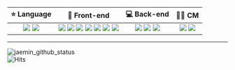 | ⭐ Language | 🎨 Front-end | 💻 Back-end | 👨‍💻 CM |
|:---:|:---:|:---:|:---:|
|<img src="https://img.shields.io/badge/Javascript-F7DF1E?style=flat&logo=javascript&logoColor=292929"> <img src="https://img.shields.io/badge/Typescript-3178C6?style=flat&logo=typescript&logoColor=white">|<img src="https://img.shields.io/badge/HTML5-E34F26?style=flat&logo=html5&logoColor=white"/> <img src="https://img.shields.io/badge/CSS3-1572B6?style=flat&logo=css3&logoColor=white"/> <img src="https://img.shields.io/badge/React-61DAFB?style=flat&logo=react&logoColor=black"> <img src="https://img.shields.io/badge/Next.js-000000?style=flat&logo=Next.js&logoColor=white"/> <img src="https://img.shields.io/badge/styled components-DB7093?style=flat&logo=styled-components&logoColor=white"/> <img src="https://img.shields.io/badge/SCSS-CC6699?style=flat&logo=Sass&logoColor=white"/> <img src="https://img.shields.io/badge/Tailwind CSS-06B6D4?style=flat&logo=Tailwind CSS&logoColor=white"/> | <img src="https://img.shields.io/badge/Node.js-339933?style=flat&logo=Node.js&logoColor=white"/> <img src="https://img.shields.io/badge/Nest-DB7093?style=flat&logo=nestjs&logoColor=BD081C"/> <img src="https://img.shields.io/badge/AWS-232F3E?style=flat&logo=amazonaws&logoColor=white"/> | <img src="https://img.shields.io/badge/Git-F05032?style=flat&logo=git&logoColor=white"/> <img src="https://img.shields.io/badge/GitHub-181717?style=flat&logo=GitHub&logoColor=white"/> |

---
<img src="https://github-readme-stats.vercel.app/api?username=jaemin96&show_icons=true&theme=dracula" alt="jaemin_github_status" />
<div>
  <img src="https://hits.seeyoufarm.com/api/count/incr/badge.svg?url=https%3A%2F%2Fgithub.com%2Fjaemin96%2Fhit-counter&count_bg=%2378A7B6&title_bg=%23555555&icon=&icon_color=%23E7E7E7&title=hits&edge_flat=false" alt="Hits" />
</div>
